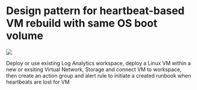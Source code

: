 # Design pattern for heartbeat-based VM rebuild with same OS boot volume

<a href="https://portal.azure.com/#create/Microsoft.Template/uri/https%3A%2F%2Fraw.githubusercontent.com%2Fzhjuve%2Fdesignpatterns%2Fmaster%2F000-vmrebuild%2Fazuredeploy.json" target="_blank"><img src="https://raw.githubusercontent.com/zhjuve/azure-quickstart-templates/master/1-CONTRIBUTION-GUIDE/images/deploytoazure.png"/></a>

Deploy or use existing Log Analytics workspace, deploy a Linux VM within a new or exsiting Virtual Network, Storage and connect VM to workspace, then create an action group and alert rule to initiate a created runbook when heartbeats are lost for VM
